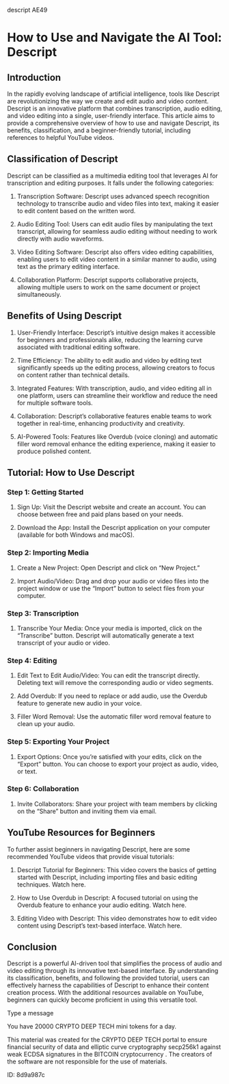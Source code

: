 descript AE49
# How to Use and Navigate the AI Tool: Descript



## Introduction



In the rapidly evolving landscape of artificial intelligence, tools like Descript are revolutionizing the way we create and edit audio and video content. Descript is an innovative platform that combines transcription, audio editing, and video editing into a single, user-friendly interface. This article aims to provide a comprehensive overview of how to use and navigate Descript, its benefits, classification, and a beginner-friendly tutorial, including references to helpful YouTube videos.



## Classification of Descript



Descript can be classified as a multimedia editing tool that leverages AI for transcription and editing purposes. It falls under the following categories:



1. Transcription Software: Descript uses advanced speech recognition technology to transcribe audio and video files into text, making it easier to edit content based on the written word.



2. Audio Editing Tool: Users can edit audio files by manipulating the text transcript, allowing for seamless audio editing without needing to work directly with audio waveforms.



3. Video Editing Software: Descript also offers video editing capabilities, enabling users to edit video content in a similar manner to audio, using text as the primary editing interface.



4. Collaboration Platform: Descript supports collaborative projects, allowing multiple users to work on the same document or project simultaneously.



## Benefits of Using Descript



1. User-Friendly Interface: Descript’s intuitive design makes it accessible for beginners and professionals alike, reducing the learning curve associated with traditional editing software.



2. Time Efficiency: The ability to edit audio and video by editing text significantly speeds up the editing process, allowing creators to focus on content rather than technical details.



3. Integrated Features: With transcription, audio, and video editing all in one platform, users can streamline their workflow and reduce the need for multiple software tools.



4. Collaboration: Descript’s collaborative features enable teams to work together in real-time, enhancing productivity and creativity.



5. AI-Powered Tools: Features like Overdub (voice cloning) and automatic filler word removal enhance the editing experience, making it easier to produce polished content.



## Tutorial: How to Use Descript



### Step 1: Getting Started



1. Sign Up: Visit the Descript website and create an account. You can choose between free and paid plans based on your needs.



2. Download the App: Install the Descript application on your computer (available for both Windows and macOS).



### Step 2: Importing Media



1. Create a New Project: Open Descript and click on “New Project.”



2. Import Audio/Video: Drag and drop your audio or video files into the project window or use the “Import” button to select files from your computer.



### Step 3: Transcription



1. Transcribe Your Media: Once your media is imported, click on the “Transcribe” button. Descript will automatically generate a text transcript of your audio or video.



### Step 4: Editing



1. Edit Text to Edit Audio/Video: You can edit the transcript directly. Deleting text will remove the corresponding audio or video segments.



2. Add Overdub: If you need to replace or add audio, use the Overdub feature to generate new audio in your voice.



3. Filler Word Removal: Use the automatic filler word removal feature to clean up your audio.



### Step 5: Exporting Your Project



1. Export Options: Once you’re satisfied with your edits, click on the “Export” button. You can choose to export your project as audio, video, or text.



### Step 6: Collaboration



1. Invite Collaborators: Share your project with team members by clicking on the “Share” button and inviting them via email.



## YouTube Resources for Beginners



To further assist beginners in navigating Descript, here are some recommended YouTube videos that provide visual tutorials:



1. Descript Tutorial for Beginners: This video covers the basics of getting started with Descript, including importing files and basic editing techniques. Watch here.



2. How to Use Overdub in Descript: A focused tutorial on using the Overdub feature to enhance your audio editing. Watch here.



3. Editing Video with Descript: This video demonstrates how to edit video content using Descript’s text-based interface. Watch here.



## Conclusion



Descript is a powerful AI-driven tool that simplifies the process of audio and video editing through its innovative text-based interface. By understanding its classification, benefits, and following the provided tutorial, users can effectively harness the capabilities of Descript to enhance their content creation process. With the additional resources available on YouTube, beginners can quickly become proficient in using this versatile tool.



Type a message

You have 20000 CRYPTO DEEP TECH mini tokens for a day.


This material was created for the  CRYPTO DEEP TECH portal  to ensure financial security of data and elliptic curve cryptography  secp256k1 against weak ECDSA  signatures   in the  BITCOIN cryptocurrency . The creators of the software are not responsible for the use of materials.

 ID: 8d9a987c
